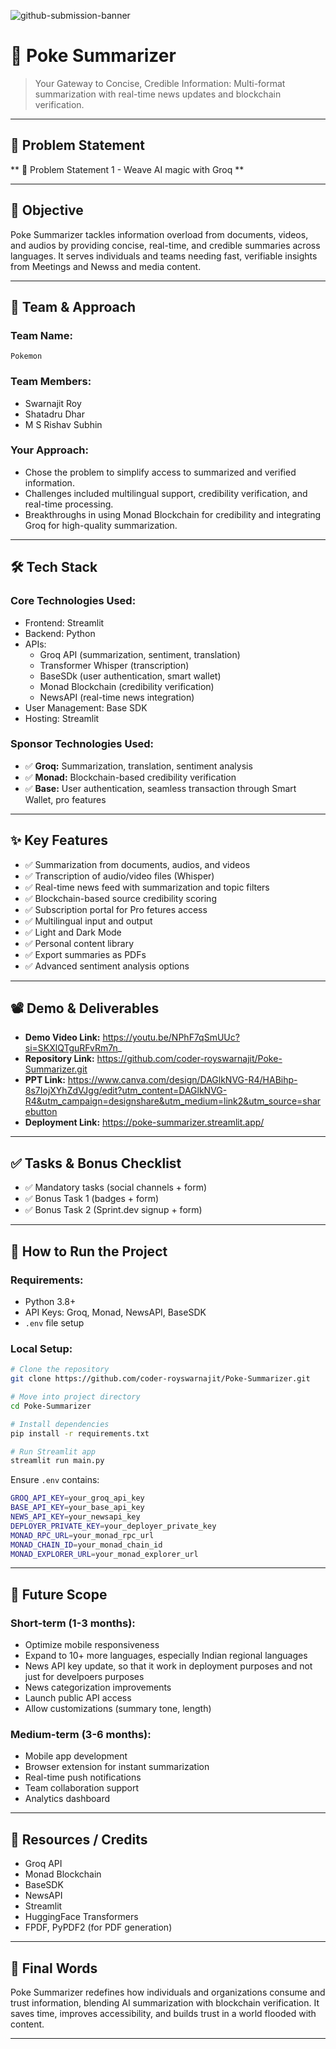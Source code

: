 
![github-submission-banner](https://github.com/user-attachments/assets/a1493b84-e4e2-456e-a791-ce35ee2bcf2f)

# 🚀 Poke Summarizer

> Your Gateway to Concise, Credible Information: Multi-format summarization with real-time news updates and blockchain verification.

---

## 📌 Problem Statement

** 🧠 Problem Statement 1 - Weave AI magic with Groq **

---

## 🎯 Objective

Poke Summarizer tackles information overload from documents, videos, and audios by providing concise, real-time, and credible summaries across languages. It serves individuals and teams needing fast, verifiable insights from Meetings and Newss and media content.

---

## 🧠 Team & Approach

### Team Name:  
`Pokemon`

### Team Members:  
- Swarnajit Roy 
- Shatadru Dhar  
- M S Rishav Subhin  

### Your Approach:  
- Chose the problem to simplify access to summarized and verified information.
- Challenges included multilingual support, credibility verification, and real-time processing.
- Breakthroughs in using Monad Blockchain for credibility and integrating Groq for high-quality summarization.

---

## 🛠️ Tech Stack

### Core Technologies Used:
- Frontend: Streamlit
- Backend: Python
- APIs:
  - Groq API (summarization, sentiment, translation)
  - Transformer Whisper (transcription)
  - BaseSDk (user authentication, smart wallet)
  - Monad Blockchain (credibility verification)
  - NewsAPI (real-time news integration)
- User Management: Base SDK 
- Hosting: Streamlit 

### Sponsor Technologies Used:
- ✅ **Groq:** Summarization, translation, sentiment analysis
- ✅ **Monad:** Blockchain-based credibility verification
- ✅ **Base:** User authentication, seamless transaction through Smart Wallet, pro features  

---

## ✨ Key Features

- ✅ Summarization from documents, audios, and videos  
- ✅ Transcription of audio/video files (Whisper)  
- ✅ Real-time news feed with summarization and topic filters  
- ✅ Blockchain-based source credibility scoring
- ✅ Subscription portal for Pro fetures access
- ✅ Multilingual input and output  
- ✅ Light and Dark Mode  
- ✅ Personal content library   
- ✅ Export summaries as PDFs  
- ✅ Advanced sentiment analysis options  

---

## 📽️ Demo & Deliverables

- **Demo Video Link:** https://youtu.be/NPhF7qSmUUc?si=SKXlQTguRFvRm7n_
- **Repository Link:** https://github.com/coder-royswarnajit/Poke-Summarizer.git
- **PPT Link:** https://www.canva.com/design/DAGlkNVG-R4/HABihp-8s7IojXYhZdVJgg/edit?utm_content=DAGlkNVG-R4&utm_campaign=designshare&utm_medium=link2&utm_source=sharebutton
- **Deployment Link:** https://poke-summarizer.streamlit.app/

---

## ✅ Tasks & Bonus Checklist

- ✅ Mandatory tasks (social channels + form)
- ✅ Bonus Task 1 (badges + form)
- ✅ Bonus Task 2 (Sprint.dev signup + form)

---

## 🧪 How to Run the Project

### Requirements:
- Python 3.8+
- API Keys: Groq, Monad, NewsAPI, BaseSDK
- `.env` file setup

### Local Setup:
```bash
# Clone the repository
git clone https://github.com/coder-royswarnajit/Poke-Summarizer.git

# Move into project directory
cd Poke-Summarizer

# Install dependencies
pip install -r requirements.txt

# Run Streamlit app
streamlit run main.py
```

Ensure `.env` contains:
```bash
GROQ_API_KEY=your_groq_api_key
BASE_API_KEY=your_base_api_key
NEWS_API_KEY=your_newsapi_key
DEPLOYER_PRIVATE_KEY=your_deployer_private_key
MONAD_RPC_URL=your_monad_rpc_url
MONAD_CHAIN_ID=your_monad_chain_id
MONAD_EXPLORER_URL=your_monad_explorer_url
```

---

## 🧬 Future Scope

### Short-term (1-3 months):
- Optimize mobile responsiveness
- Expand to 10+ more languages, especially Indian regional languages
- News API key update, so that it work in deployment purposes and not just for develpoers purposes
- News categorization improvements
- Launch public API access
- Allow customizations (summary tone, length)

### Medium-term (3-6 months):
- Mobile app development
- Browser extension for instant summarization
- Real-time push notifications
- Team collaboration support
- Analytics dashboard

---

## 📎 Resources / Credits

- Groq API
- Monad Blockchain
- BaseSDK
- NewsAPI
- Streamlit
- HuggingFace Transformers
- FPDF, PyPDF2 (for PDF generation)

---

## 🏁 Final Words

Poke Summarizer redefines how individuals and organizations consume and trust information, blending AI summarization with blockchain verification. It saves time, improves accessibility, and builds trust in a world flooded with content.

---
